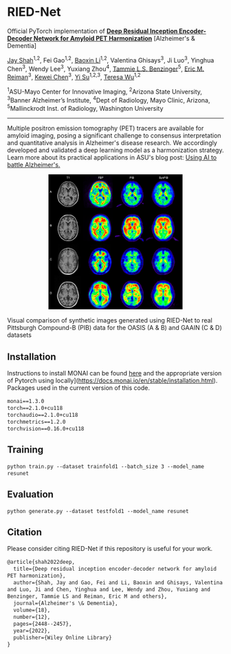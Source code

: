 # RIED-Net
Official PyTorch implementation of [**Deep Residual Inception Encoder-Decoder Network for Amyloid PET Harmonization**](https://alz-journals.onlinelibrary.wiley.com/doi/10.1002/alz.12564) [Alzheimer's &amp; Dementia]

[Jay Shah](https://www.public.asu.edu/~jgshah1/)<sup>1,2</sup>,
Fei Gao<sup>1,2</sup>, 
[Baoxin Li](https://www.public.asu.edu/~bli24/)<sup>1,2</sup>,
Valentina Ghisays<sup>3</sup>, 
Ji Luo<sup>3</sup>, 
Yinghua Chen<sup>3</sup>, 
Wendy Lee<sup>3</sup>, 
Yuxiang Zhou<sup>4</sup>, 
[Tammie L.S. Benzinger](https://scholar.google.com/citations?user=fr-fkIwAAAAJ&hl=en)<sup>5</sup>, 
[Eric M. Reiman](https://scholar.google.com/citations?user=I-Khl7AAAAAJ&hl=en)<sup>3</sup>,
[Kewei Chen](https://scholar.google.com/citations?user=d83ZIzEAAAAJ&hl=en)<sup>3</sup>,
[Yi Su](https://scholar.google.com/citations?user=vdZKSEIAAAAJ&hl=en)<sup>1,2,3</sup>,
[Teresa Wu](https://labs.engineering.asu.edu/wulab/person/teresa-wu-2/)<sup>1,2</sup>

<sup>1</sup>ASU-Mayo Center for Innovative Imaging,
<sup>2</sup>Arizona State University,
<sup>3</sup>Banner Alzheimer’s Institute,
<sup>4</sup>Dept of Radiology, Mayo Clinic, Arizona,
<sup>5</sup>Mallinckrodt Inst. of Radiology, Washington University

---
Multiple positron emission tomography (PET) tracers are available for amyloid imaging, posing a significant challenge to consensus interpretation and quantitative analysis in Alzheimer's disease research. We accordingly developed and validated a deep learning model as a harmonization strategy. Learn more about its practical applications in ASU's blog post: [Using AI to battle Alzheimer's.](https://news.asu.edu/20220315-solutions-using-ai-battle-alzheimers-asu-researchers-banner-health-team-up)

<p align="center">
<img src="imgs/ried_results.jpg" width=62% height=62% 
class="center">
</p>
Visual comparison of synthetic images generated using RIED-Net to real Pittsburgh Compound-B (PIB) data for the OASIS (A &amp; B) and GAAIN (C &amp; D) datasets

## Installation
Instructions to install MONAI can be found [here](https://docs.monai.io/en/stable/installation.html) and the appropriate version of Pytorch using locally](https://docs.monai.io/en/stable/installation.html).
Packages used in the current version of this code.
```
monai==1.3.0
torch==2.1.0+cu118
torchaudio==2.1.0+cu118
torchmetrics==1.2.0
torchvision==0.16.0+cu118
```

## Training 
```
python train.py --dataset trainfold1 --batch_size 3 --model_name resunet
```

## Evaluation
```
python generate.py --dataset testfold1 --model_name resunet
```

## Citation

Please consider citing RIED-Net if this repository is useful for your work. 

```
@article{shah2022deep,
  title={Deep residual inception encoder-decoder network for amyloid PET harmonization},
  author={Shah, Jay and Gao, Fei and Li, Baoxin and Ghisays, Valentina and Luo, Ji and Chen, Yinghua and Lee, Wendy and Zhou, Yuxiang and Benzinger, Tammie LS and Reiman, Eric M and others},
  journal={Alzheimer's \& Dementia},
  volume={18},
  number={12},
  pages={2448--2457},
  year={2022},
  publisher={Wiley Online Library}
}
```
